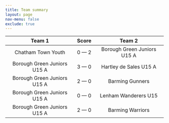 ```yaml
---
title: Team summary
layout: page
nav-menu: false
exclude: true
---
```




|           Team 1            |    Score    |           Team 2            |
|:---------------------------:|:-----------:|:---------------------------:|
|     Chatham Town Youth      | 0 &mdash; 2 | Borough Green Juniors U15 A |
| Borough Green Juniors U15 A | 3 &mdash; 0 |   Hartley de Sales U15 A    |
| Borough Green Juniors U15 A | 2 &mdash; 0 |       Barming Gunners       |
| Borough Green Juniors U15 A | 0 &mdash; 0 |    Lenham Wanderers U15     |
| Borough Green Juniors U15 A | 2 &mdash; 0 |      Barming Warriors       |

 <br /><br /><br />
